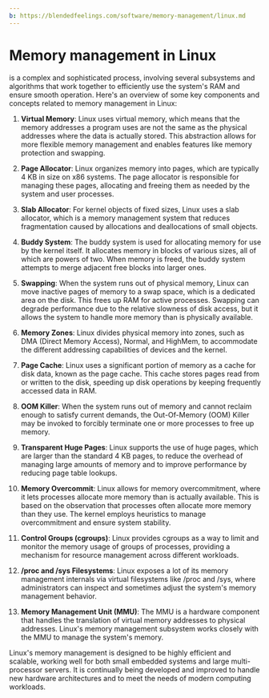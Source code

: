 ```yaml
---
b: https://blendedfeelings.com/software/memory-management/linux.md
---
```


# Memory management in Linux 
is a complex and sophisticated process, involving several subsystems and algorithms that work together to efficiently use the system's RAM and ensure smooth operation. Here's an overview of some key components and concepts related to memory management in Linux:

1. **Virtual Memory**: Linux uses virtual memory, which means that the memory addresses a program uses are not the same as the physical addresses where the data is actually stored. This abstraction allows for more flexible memory management and enables features like memory protection and swapping.

2. **Page Allocator**: Linux organizes memory into pages, which are typically 4 KB in size on x86 systems. The page allocator is responsible for managing these pages, allocating and freeing them as needed by the system and user processes.

3. **Slab Allocator**: For kernel objects of fixed sizes, Linux uses a slab allocator, which is a memory management system that reduces fragmentation caused by allocations and deallocations of small objects.

4. **Buddy System**: The buddy system is used for allocating memory for use by the kernel itself. It allocates memory in blocks of various sizes, all of which are powers of two. When memory is freed, the buddy system attempts to merge adjacent free blocks into larger ones.

5. **Swapping**: When the system runs out of physical memory, Linux can move inactive pages of memory to a swap space, which is a dedicated area on the disk. This frees up RAM for active processes. Swapping can degrade performance due to the relative slowness of disk access, but it allows the system to handle more memory than is physically available.

6. **Memory Zones**: Linux divides physical memory into zones, such as DMA (Direct Memory Access), Normal, and HighMem, to accommodate the different addressing capabilities of devices and the kernel.

7. **Page Cache**: Linux uses a significant portion of memory as a cache for disk data, known as the page cache. This cache stores pages read from or written to the disk, speeding up disk operations by keeping frequently accessed data in RAM.

8. **OOM Killer**: When the system runs out of memory and cannot reclaim enough to satisfy current demands, the Out-Of-Memory (OOM) Killer may be invoked to forcibly terminate one or more processes to free up memory.

9. **Transparent Huge Pages**: Linux supports the use of huge pages, which are larger than the standard 4 KB pages, to reduce the overhead of managing large amounts of memory and to improve performance by reducing page table lookups.

10. **Memory Overcommit**: Linux allows for memory overcommitment, where it lets processes allocate more memory than is actually available. This is based on the observation that processes often allocate more memory than they use. The kernel employs heuristics to manage overcommitment and ensure system stability.

11. **Control Groups (cgroups)**: Linux provides cgroups as a way to limit and monitor the memory usage of groups of processes, providing a mechanism for resource management across different workloads.

12. **/proc and /sys Filesystems**: Linux exposes a lot of its memory management internals via virtual filesystems like /proc and /sys, where administrators can inspect and sometimes adjust the system's memory management behavior.

13. **Memory Management Unit (MMU)**: The MMU is a hardware component that handles the translation of virtual memory addresses to physical addresses. Linux's memory management subsystem works closely with the MMU to manage the system's memory.

Linux's memory management is designed to be highly efficient and scalable, working well for both small embedded systems and large multi-processor servers. It is continually being developed and improved to handle new hardware architectures and to meet the needs of modern computing workloads.
